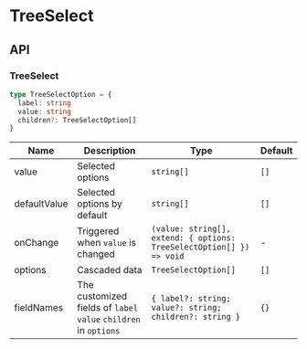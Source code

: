 # TreeSelect

<code src="./demos/demo1.tsx"></code>

## API

### TreeSelect

```typescript | pure
type TreeSelectOption = {
  label: string
  value: string
  children?: TreeSelectOption[]
}
```

| Name         | Description                                                      | Type                                                                 | Default |
| ------------ | ---------------------------------------------------------------- | -------------------------------------------------------------------- | ------- |
| value        | Selected options                                                 | `string[]`                                                           | `[]`    |
| defaultValue | Selected options by default                                      | `string[]`                                                           | `[]`    |
| onChange     | Triggered when `value` is changed                                | `(value: string[], extend: { options: TreeSelectOption[] }) => void` | -       |
| options      | Cascaded data                                                    | `TreeSelectOption[]`                                                 | `[]`    |
| fieldNames   | The customized fields of `label` `value` `children` in `options` | `{ label?: string; value?: string; children?: string }`              | `{}`    |
